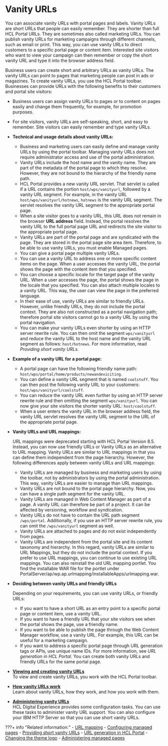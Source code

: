 # Vanity URLs

You can associate vanity URLs with portal pages and labels. Vanity URLs are short URLs that people can easily remember. They are shorter than full HCL Portal URLs. They are sometimes also called marketing URLs. You can publish vanity URLs for marketing campaigns through different channels, such as email or print. This way, you can use vanity URLs to direct customers to a specific portal page or content item. Interested site visitors who want to view your campaign can then remember or copy the short vanity URL and type it into the browser address field.

Business users can create short and arbitrary URLs as vanity URLs. The vanity URLs can point to pages that marketing people can post in ads or magazines. To create vanity URLs, you use the HCL Portal toolbar. Businesses can provide URLs with the following benefits to their customers and portal site visitors:

-   Business users can assign vanity URLs to pages or to content on pages easily and change them frequently, for example, for promotion purposes.
-   For site visitors, vanity URLs are self-speaking, short, and easy to remember. Site visitors can easily remember and type vanity URLs.

-   **Technical and usage details about vanity URLs:**

    -   Business and marketing users can easily define and manage vanity URLs by using the portal toolbar. Managing vanity URLs does not require administrator access and use of the portal administration.
    -   Vanity URLs include the host name and the vanity name. They are part of the metadata of the portal page to which they resolve. However, they are not bound to the hierarchy of the friendly name path.
    -   HCL Portal provides a new vanity URL servlet. That servlet is called if a URL contains the portion `host/wps/vanityurl`, followed by a vanity URL segment. For example, in the vanity URL `host/wps/vanityurl/hotnews`, `hotnews` is the vanity URL segment. The servlet resolves the vanity URL segment to the appropriate portal page.
    -   When a site visitor goes to a vanity URL, this URL does not remain in the browser **URL address** field. Instead, the portal resolves the vanity URL to the full portal page URL and redirects the site visitor to the appropriate portal page.
    -   Vanity URLs are part of the portal page and are syndicated with the page. They are stored in the portal page site area item. Therefore, to be able to use vanity URLs, you must enable Managed pages.
    -   You can give a portal page multiple vanity URLs.
    -   You can use a vanity URL to address one or more specific content items on the page. When a user accesses the vanity URL, the portal shows the page with the content item that you specified.
    -   You can choose a specific locale for the target page of the vanity URL. When a user accesses the page, the portal shows the page in the locale that you specified. You can also attach multiple locales to a vanity URL. This way, the user can view the page in the preferred language.
    -   In their ease of use, vanity URLs are similar to friendly URLs. However, unlike friendly URLs, they do not include the portal context. They are also not constructed as a portal navigation path; therefore portal site visitors cannot go to a vanity URL by using the portal navigation.
    -   You can make your vanity URLs even shorter by using an HTTP server rewrite rule. You can then omit the segment `wps/vanityurl` and reduce the vanity URL to the host name and the vanity URL segment as follows: `host/hotnews`. For more information, read *Providing short vanity URLs*.

-   **Example of a vanity URL for a portal page:**

    -   A portal page can have the following friendly name path: `host/wps/portal/home/products/newandexiciting`.
    -   You can define a vanity URL segment that is named `coolstuff`. You can then post the following vanity URL to your customers: `host/wps/vanityurl/coolstuff`.
    -   You can reduce the vanity URL even further by using an HTTP server rewrite rule and then omitting the segment `wps/vanityurl`. You can now give your site visitors the shorter vanity URL: `host/coolstuff`.
    -   When a user enters the vanity URL in the browser address field, the vanity URL servlet resolves the vanity URL segment to the URL of the appropriate portal page.

-   **Vanity URLs and URL mappings:**

    URL mappings were deprecated starting with HCL Portal Version 8.5. Instead, you can now use friendly URLs or Vanity URLs as an alternative to URL mapping. Vanity URLs are similar to URL mappings in that you can define them independent from the page hierarchy. However, the following differences apply between vanity URLs and URL mappings:

    -   Vanity URLs are managed by business and marketing users by using the toolbar, not by administrators by using the portal administration. This way, vanity URLs are easier to manage than URL mappings.
    -   Vanity URLs are not bound to the portal page hierarchy. Now, you can have a single path segment for the vanity URL.
    -   Vanity URLs are managed in Web Content Manager as part of a page. A vanity URL can therefore be part of a project. It can be affected by versioning, workflow and syndication.
    -   Vanity URLs do not have to contain the URL path segment `/wps/portal`. Additionally, if you use an HTTP server rewrite rule, you can omit the `/wps/vanityurl` segment as well.
    -   Vanity URLs are attached to pages and do not exist independently from pages.
    -   Vanity URLs are independent from the portal site and its content taxonomy and hierarchy. In this regard, vanity URLs are similar to URL Mappings, but they do not include the portal context.
    If you prefer to use URL mappings, you can continue to use existing URL mappings. You can also reinstall the old URL mapping portlet. You find the installable WAR file for the portlet under PortalServer/ap/wp.ap.urlmapping/installableApps/urlmapping.war.

-   **Deciding between vanity URLs and friendly URLs**

    Depending on your requirements, you can use vanity URLs, or friendly URLs:

    -   If you want to have a short URL as an entry point to a specific portal page or content item, use a vanity URL.
    -   If you want to have a friendly URL that your site visitors see when the portal shows the page, use a friendly name.
    -   If you want to be able to publish the page through the Web Content Manager workflow, use a vanity URL. For example, this URL can be useful for a marketing campaign.
    -   If you want to address a specific portal page through URL generation tags or APIs, use unique name IDs. For more information, see *URL generation in HCL Portal*.
    You can create both vanity URLs and friendly URLs for the same portal page.


-   **[Viewing and creating vanity URLs](van_url_create.md)**  
To view and create vanity URLs, you work with the HCL Portal toolbar.
-   **[How vanity URLs work](van_url_work.md)**  
Learn about vanity URLs, how they work, and how you work with them.
-   **[Administering vanity URLs](../vanity_url/adm_vanity_url/index.md)**  
HCL Digital Experience provides some configuration tasks. You can use these tasks to administer vanity URL support. You can also configure your IBM HTTP Server so that you can use short vanity URLs.


???+ info "Related information:"
    - [URL mapping](../../../../deployment/manage/config_portal_behavior/adurlmap.md)
    - [Configuring managed pages](../../wcm_artifacts/managed_pages/cfg_managed_pages/index.md)
    - [Providing short vanity URLs](../vanity_url/adm_vanity_url/van_url_short.md)
    - [URL generation in HCL Portal](../../../../extend_dx/apis/url_generation/index.md)
    - [Changing the theme logo](../../.././../build_sites/themes_skins/customizing_theme/theme_logo/index.md)
    - [Administering managed pages](../../wcm_artifacts/managed_pages/advadmin_managedpages/index.md)

